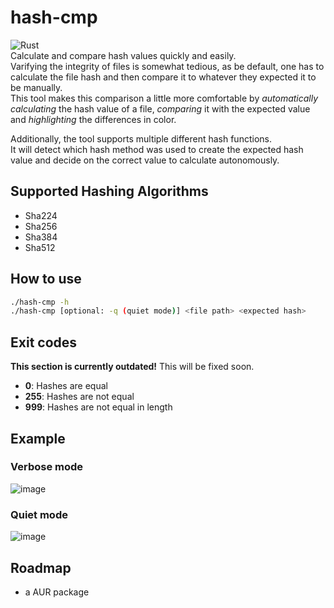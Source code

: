 # hash-cmp
![Rust](https://img.shields.io/badge/rust-%23000000.svg?style=for-the-badge&logo=rust&logoColor=white)\
Calculate and compare hash values quickly and easily.\
Varifying the integrity of files is somewhat tedious, as be default,
one has to calculate the file hash and then compare it to whatever they expected 
it to be manually.\
This tool makes this comparison a little more comfortable by *automatically calculating*
the hash value of a file, *comparing* it with the expected value and *highlighting* the differences in color.

Additionally, the tool supports multiple different hash functions.\
It will detect which hash method was used to create the expected hash value and decide
on the correct value to calculate autonomously.

## Supported Hashing Algorithms
- Sha224
- Sha256
- Sha384
- Sha512

## How to use
```bash
./hash-cmp -h
./hash-cmp [optional: -q (quiet mode)] <file path> <expected hash>
```

## Exit codes

**This section is currently outdated!**
This will be fixed soon.

- **0**: Hashes are equal
- **255**: Hashes are not equal
- **999**: Hashes are not equal in length

## Example
### Verbose mode
![image](https://user-images.githubusercontent.com/77125551/181935367-3dd1910d-70be-4a01-80c7-9bd893a4682e.png)

### Quiet mode
![image](https://user-images.githubusercontent.com/77125551/181935391-d6f9275c-9bd8-4af5-b302-f50bb641d7a3.png)


## Roadmap
- a AUR package
